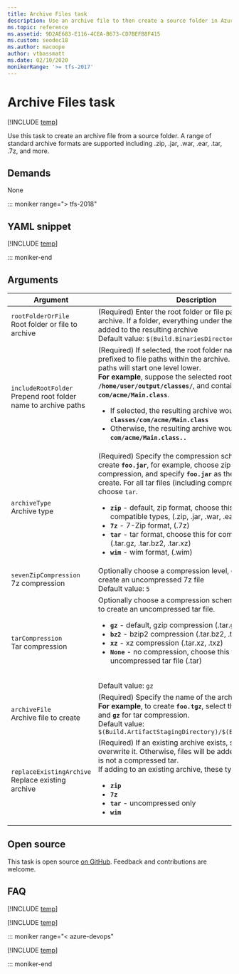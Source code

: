 ```yaml
---
title: Archive Files task
description: Use an archive file to then create a source folder in Azure Pipelines and Team Foundation Server (TFS)  
ms.topic: reference
ms.assetid: 9D2AE683-E116-4CEA-B673-CD7BEFB8F415
ms.custom: seodec18
ms.author: macoope
author: vtbassmatt
ms.date: 02/10/2020
monikerRange: '>= tfs-2017'
---
```


# Archive Files task

[!INCLUDE [temp](../../includes/version-tfs-2017-rtm.md)]

Use this task to create an archive file from a source folder.
A range of standard archive formats are supported including .zip, .jar, .war, .ear, .tar, .7z, and more.

## Demands

None

::: moniker range="> tfs-2018"

## YAML snippet

[!INCLUDE [temp](../includes/yaml/ArchiveFilesV2.md)]

::: moniker-end

## Arguments

|Argument|Description|
|--- |--- |
|`rootFolderOrFile`<br/>Root folder or file to archive| (Required) Enter the root folder or file path to add to the archive. If a folder, everything under the folder will be added to the resulting archive <br/>Default value: `$(Build.BinariesDirectory)`|
|`includeRootFolder`<br/>Prepend root folder name to archive paths| (Required) If selected, the root folder name will be prefixed to file paths within the archive. Otherwise, all file paths will start one level lower. <br/> **For example**, suppose the selected root folder is: <code>**/home/user/output/classes/**</code>, and contains: <code>**com/acme/Main.class**</code>. <ul><li>If selected, the resulting archive would contain: <code>**classes/com/acme/Main.class**</code></li> <li>Otherwise, the resulting archive would contain: <code>**com/acme/Main.class..**</code> </li>|
|`archiveType`<br/>Archive type| (Required) Specify the compression scheme used.  To create **`foo.jar`**, for example, choose zip for the compression, and specify **`foo.jar`** as the archive file to create. For all tar files (including compressed ones), choose `tar`.<br/><ul><li><b><code>zip</code></b> - default, zip format, choose this for all zip compatible types, (.zip, .jar, .war, .ear)</li><li><b><code>7z</code></b> - 7-Zip format, (.7z)</li><li><b><code>tar</code></b> - tar format, choose this for compressed tars, (.tar.gz, .tar.bz2, .tar.xz)</li><li><b><code>wim</code></b> - wim format, (.wim)</li></ul>|
|`sevenZipCompression`<br/>7z compression| Optionally choose a compression level, or choose **`None`** to create an uncompressed 7z file <br/>Default value: `5`|
|`tarCompression`<br/>Tar compression|Optionally choose a compression scheme, or choose **`None`** to create an uncompressed tar file. <br/><ul><li><b><code>gz</code></b> - default, gzip compression (.tar.gz, .tar.tgz, .taz)</li><li><b><code>bz2</code></b> - bzip2 compression (.tar.bz2, .tz2, .tbz2)</li><li><b><code>xz</code></b> - xz compression (.tar.xz, .txz)</li><li><b><code>None</code></b> - no compression, choose this to create a uncompressed tar file (.tar)</li></ul> <br/>Default value: `gz`|
|`archiveFile`<br/>Archive file to create|(Required) Specify the name of the archive file to create. <br/>**For example**, to create **`foo.tgz`**, select the **`tar`** archive type and <b>`gz`</b> for tar compression. <br/>Default value: `$(Build.ArtifactStagingDirectory)/$(Build.BuildId).zip`|
|`replaceExistingArchive`<br/>Replace existing archive|(Required) If an existing archive exists, specify whether to overwrite it.  Otherwise, files will be added to it as long as it is not a compressed tar. <br/>If adding to an existing archive, these types are supported: <ul><li><b><code>zip</code></b></li><li><b><code>7z</code></b></li><li><b><code>tar</code></b> - uncompressed only</li><li><b><code>wim</code></b></li></ul>|

## Open source

This task is open source [on GitHub](https://github.com/Microsoft/azure-pipelines-tasks). Feedback and contributions are welcome.

## FAQ

<!-- BEGINSECTION class="md-qanda" -->

[!INCLUDE [temp](../includes/build-step-common-qa.md)]

[!INCLUDE [temp](../../includes/qa-agents.md)]

::: moniker range="< azure-devops"

[!INCLUDE [temp](../../includes/qa-versions.md)]

::: moniker-end

<!-- ENDSECTION -->
